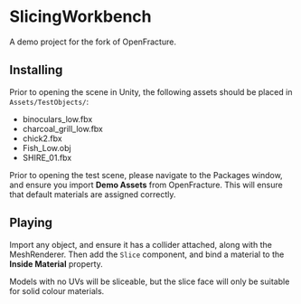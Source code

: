 # SlicingWorkbench

A demo project for the fork of OpenFracture.

## Installing

Prior to opening the scene in Unity, the following assets should be placed in `Assets/TestObjects/`:

 - binoculars\_low.fbx
 - charcoal\_grill\_low.fbx
 - chick2.fbx
 - Fish\_Low.obj
 - SHIRE\_01.fbx

Prior to opening the test scene, please navigate to the Packages window, and ensure you import **Demo Assets** from OpenFracture. This will ensure that default materials are assigned correctly.

## Playing

Import any object, and ensure it has a collider attached, along with the MeshRenderer. Then add the `Slice` component, and bind a material to the **Inside Material** property.

Models with no UVs will be sliceable, but the slice face will only be suitable for solid colour materials.
 
